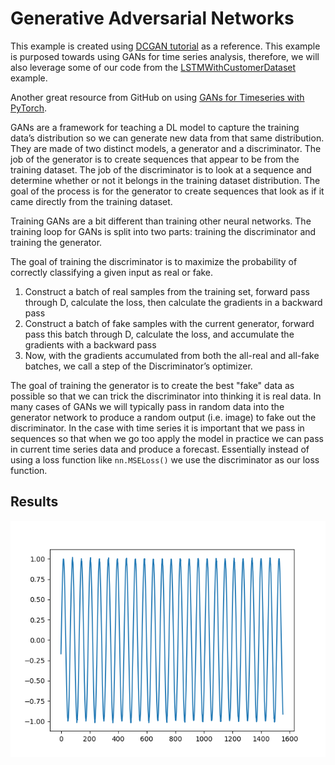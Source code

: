 # Generative Adversarial Networks

This example is created using [DCGAN tutorial](https://pytorch.org/tutorials/beginner/dcgan_faces_tutorial.html#introduction) as a reference. This example is purposed towards using GANs for time series analysis, therefore, we will also leverage some of our code from the [LSTMWithCustomerDataset](../../LSTMWithCustomerDataset/README.md) example. 

Another great resource from GitHub on using [GANs for Timeseries with PyTorch](https://github.com/proceduralia/pytorch-GAN-timeseries).




GANs are a framework for teaching a DL model to capture the training data’s distribution so we can generate new data from that same distribution. They are made of two distinct models, a generator and a discriminator. The job of the generator is to create sequences that appear to be from the training dataset. The job of the discriminator is to look at a sequence and determine whether or not it belongs in the training dataset distribution. The goal of the process is for the generator to create sequences that look as if it came directly from the training dataset. 


Training GANs are a bit different than training other neural networks. The training loop for GANs is split into two parts: training the discriminator and training the generator. 

The goal of training the discriminator is to maximize the probability of correctly classifying a given input as real or fake.
1. Construct a batch of real samples from the training set, forward pass through D, calculate the loss, then calculate the gradients in a backward pass
1. Construct a batch of fake samples with the current generator, forward pass this batch through D, calculate the loss, and accumulate the gradients with a backward pass
1. Now, with the gradients accumulated from both the all-real and all-fake batches, we call a step of the Discriminator’s optimizer.


The goal of training the generator is to create the best "fake" data as possible so that we can trick the discriminator into thinking it is real data. In many cases of GANs we will typically pass in random data into the generator network to produce a random output (i.e. image) to fake out the discriminator. In the case with time series it is important that we pass in sequences so that when we go too apply the model in practice we can pass in current time series data and produce a forecast. Essentially instead of using a loss function like `nn.MSELoss()` we use the discriminator as our loss function.    



## Results

![](predictions.png)
